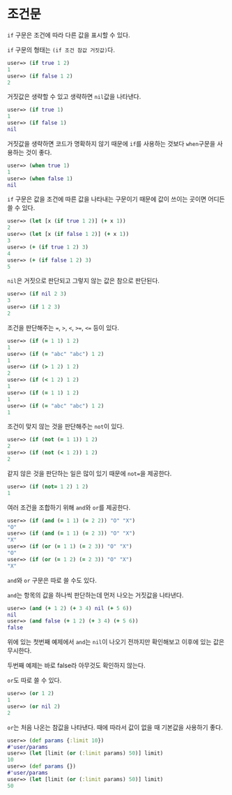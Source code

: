 # 조건문

`if` 구문은 조건에 따라 다른 값을 표시할 수 있다.

`if` 구문의 형태는 `(if 조건 참값 거짓값)`다.

```clojure
user=> (if true 1 2)
1
user=> (if false 1 2)
2
```

거짓값은 생략할 수 있고 생략하면 `nil`값을 나타낸다.

```clojure
user=> (if true 1)
1
user=> (if false 1)
nil
```

거짓값을 생략하면 코드가 명확하지 않기 때문에 `if`를 사용하는 것보다 `when`구문을 사용하는 것이 좋다.

```clojure
user=> (when true 1)
1
user=> (when false 1)
nil
```

`if` 구문은 값을 조건에 따른 값을 나타내는 구문이기 때문에 값이 쓰이는 곳이면 어디든 쓸 수 있다.

```clojure
user=> (let [x (if true 1 2)] (+ x 1))
2
user=> (let [x (if false 1 2)] (+ x 1))
3
user=> (+ (if true 1 2) 3)
4
user=> (+ (if false 1 2) 3)
5
```

`nil`은 거짓으로 판단되고 그렇지 않는 값은 참으로 판단된다.

```clojure
user=> (if nil 2 3)
3
user=> (if 1 2 3)
2
```

조건을 판단해주는 `=`, `>`, `<`, `>=`, `<=` 등이 있다.

```clojure
user=> (if (= 1 1) 1 2)
1
user=> (if (= "abc" "abc") 1 2)
1
user=> (if (> 1 2) 1 2)
2
user=> (if (< 1 2) 1 2)
1
user=> (if (= 1 1) 1 2)
1
user=> (if (= "abc" "abc") 1 2)
1
```

조건이 맞지 않는 것을 판단해주는 `not`이 있다.

```clojure
user=> (if (not (= 1 1)) 1 2)
2
user=> (if (not (< 1 2)) 1 2)
2
```

같지 않은 것을 판단하는 일은 많이 있기 때문에 `not=`을 제공한다.

```clojure
user=> (if (not= 1 2) 1 2)
1
```

여러 조건을 조합하기 위해 `and`와 `or`를 제공한다.

```clojure
user=> (if (and (= 1 1) (= 2 2)) "O" "X")
"O"
user=> (if (and (= 1 1) (= 2 3)) "O" "X")
"X"
user=> (if (or (= 1 1) (= 2 3)) "O" "X")
"O"
user=> (if (or (= 1 2) (= 2 3)) "O" "X")
"X"
```

`and`와 `or` 구문은 따로 쓸 수도 있다.

`and`는 항목의 값을 하나씩 판단하는데 먼저 나오는 거짓값을 나타낸다.

```clojure
user=> (and (+ 1 2) (+ 3 4) nil (+ 5 6))
nil
user=> (and false (+ 1 2) (+ 3 4) (+ 5 6))
false
```

위에 있는 첫번째 예제에서 `and`는 `nil`이 나오기 전까지만 확인해보고 이후에 있는 값은 무시한다. 

두번째 예제는 바로 false라 아무것도 확인하지 않는다.

`or`도 따로 쓸 수 있다.

```clojure
user=> (or 1 2)
1
user=> (or nil 2)
2
```

`or`는 처음 나온는 참값을 나타낸다. 때에 따라서 값이 없을 때 기본값을 사용하기 좋다.

```clojure
user=> (def params {:limit 10})
#'user/params
user=> (let [limit (or (:limit params) 50)] limit)
10
user=> (def params {})
#'user/params
user=> (let [limit (or (:limit params) 50)] limit)
50
```


